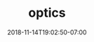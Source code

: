 ---
title: 'optics'
date: 2018-11-14T19:02:50-07:00
draft: false
weight: 1
extensions:
    - katex
---